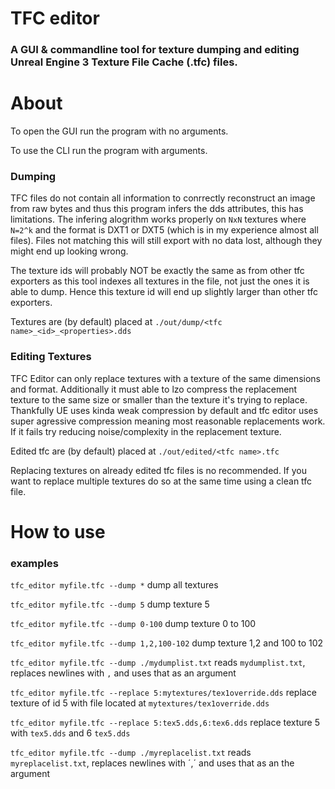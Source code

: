 # TFC editor

### A GUI & commandline tool for texture dumping and editing Unreal Engine 3 Texture File Cache (.tfc) files.

# About
To open the GUI run the program with no arguments.

To use the CLI run the program with arguments.

### Dumping
TFC files do not contain all information to conrrectly reconstruct an image from raw bytes and thus this program infers the dds attributes, this has limitations. The infering alogrithm works properly on `NxN` textures where `N=2^k` and the format is DXT1 or DXT5 (which is in my experience almost all files). Files not matching this will still export with no data lost, although they might end up looking wrong.

The texture ids will probably NOT be exactly the same as from other tfc exporters as this tool indexes all textures in the file, not just the ones it is able to dump. Hence this texture id will end up slightly larger than other tfc exporters.

Textures are (by default) placed at `./out/dump/<tfc name>_<id>_<properties>.dds`

### Editing Textures
TFC Editor can only replace textures with a texture of the same dimensions and format. Additionally it must able to lzo compress the replacement texture to the same size or smaller than the texture it's trying to replace.
Thankfully UE uses kinda weak compression by default and tfc editor uses super agressive compression meaning most reasonable replacements work. If it fails try reducing noise/complexity in the replacement texture.

Edited tfc are (by default) placed at `./out/edited/<tfc name>.tfc`

Replacing textures on already edited tfc files is no recommended. If you want to replace multiple textures do so at the same time using a clean tfc file.

# How to use

### examples
`tfc_editor myfile.tfc --dump *` dump all textures

`tfc_editor myfile.tfc --dump 5` dump texture 5

`tfc_editor myfile.tfc --dump 0-100` dump texture 0 to 100

`tfc_editor myfile.tfc --dump 1,2,100-102` dump texture 1,2 and 100 to 102

`tfc_editor myfile.tfc --dump ./mydumplist.txt` reads `mydumplist.txt`, replaces newlines with `,` and uses that as an argument

`tfc_editor myfile.tfc --replace 5:mytextures/tex1override.dds` replace texture of id 5 with file located at `mytextures/tex1override.dds` 

`tfc_editor myfile.tfc --replace 5:tex5.dds,6:tex6.dds` replace texture 5 with `tex5.dds` and 6 `tex5.dds`

`tfc_editor myfile.tfc --dump ./myreplacelist.txt` reads `myreplacelist.txt`, replaces newlines with ´,´ and uses that as an the argument
